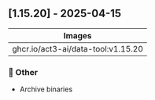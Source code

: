 ## [1.15.20] - 2025-04-15

| Images |
| ---------------------------------------------------- |
| ghcr.io/act3-ai/data-tool:v1.15.20 |

### 💼 Other

- Archive binaries

